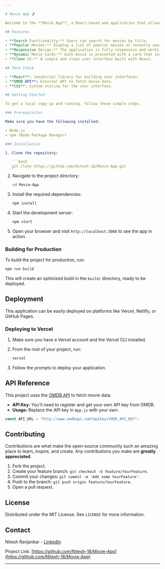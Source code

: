```yaml
---

# Movie App 🎬

Welcome to the **Movie App**, a React-based web application that allows users to search and explore their favorite movies. This project leverages the OMDB API to fetch movie data and present it in a clean, user-friendly interface.

## Features

- **Search Functionality:** Users can search for movies by title.
- **Popular Movies:** Display a list of popular movies or recently searched movies on page load.
- **Responsive Design:** The application is fully responsive and works across all devices.
- **Dynamic Movie Cards:** Each movie is presented with a card that includes its title, release year, type, and poster image.
- **Clean UI:** A simple and clean user interface built with React.

## Tech Stack

- **React**: JavaScript library for building user interfaces.
- **OMDB API**: External API to fetch movie data.
- **CSS**: Custom styling for the user interface.

## Getting Started

To get a local copy up and running, follow these simple steps.

### Prerequisites

Make sure you have the following installed:

- Node.js
- npm (Node Package Manager)

### Installation

1. Clone the repository:

   ```bash
   git clone https://github.com/Nitesh-18/Movie-App.git
   ```

2. Navigate to the project directory:

   ```bash
   cd Movie-App
   ```

3. Install the required dependencies:

   ```bash
   npm install
   ```

4. Start the development server:

   ```bash
   npm start
   ```

5. Open your browser and visit `http://localhost:3000` to see the app in action.

### Building for Production

To build the project for production, run:

```bash
npm run build
```

This will create an optimized build in the `build/` directory, ready to be deployed.

## Deployment

This application can be easily deployed on platforms like Vercel, Netlify, or GitHub Pages.

### Deploying to Vercel

1. Make sure you have a Vercel account and the Vercel CLI installed.
2. From the root of your project, run:

   ```bash
   vercel
   ```

3. Follow the prompts to deploy your application.

## API Reference

This project uses the [OMDB API](http://www.omdbapi.com/) to fetch movie data.

- **API Key:** You'll need to register and get your own API key from OMDB.
- **Usage:** Replace the API key in `App.js` with your own.

```javascript
const API_URL = "http://www.omdbapi.com?apikey=YOUR_API_KEY";
```

## Contributing

Contributions are what make the open-source community such an amazing place to learn, inspire, and create. Any contributions you make are **greatly appreciated**.

1. Fork the project.
2. Create your feature branch: `git checkout -b feature/YourFeature`.
3. Commit your changes: `git commit -m 'Add some YourFeature'`.
4. Push to the branch: `git push origin feature/YourFeature`.
5. Open a pull request.

## License

Distributed under the MIT License. See `LICENSE` for more information.

## Contact

Nitesh Ranjankar - [LinkedIn](https://www.linkedin.com/in/nitesh-r-a15518243/)

Project Link: [https://github.com/Nitesh-18/Movie-App](https://github.com/Nitesh-18/Movie-App)

---
```

